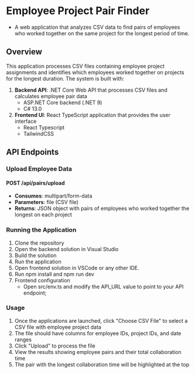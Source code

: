# Employee Project Pair Finder
- A web application that analyzes CSV data to find pairs of employees who worked together on the same project for the longest period of time.

## Overview

This application processes CSV files containing employee project assignments and identifies which employees worked together on projects for the longest duration. The system is built with:

1. **Backend API**: .NET Core Web API that processes CSV files and calculates employee pair data
   - ASP.NET Core backend (.NET 9)
   - C# 13.0
2. **Frontend UI**: React TypeScript application that provides the user interface
   - React Typescript
   - TailwindCSS

## API Endpoints

### Upload Employee Data
#### POST /api/pairs/upload
- **Consumes**: multipart/form-data
- **Parameters**: file (CSV file)
- **Returns**: JSON object with pairs of employees who worked together the longest on each project

### Running the Application
1. Clone the repository
2. Open the backend solution in Visual Studio
3. Build the solution
4. Run the application
5. Open frontend solution in VSCode or any other IDE.
6. Run npm install and npm run dev
7. Frontend configuration
   - Open src/env.ts and modify the API_URL value to point to your API endpoint;

### Usage

1. Once the applications are launched, click "Choose CSV File" to select a CSV file with employee project data
3. The file should have columns for employee IDs, project IDs, and date ranges
4. Click "Upload" to process the file
5. View the results showing employee pairs and their total collaboration time
6. The pair with the longest collaboration time will be highlighted at the top
